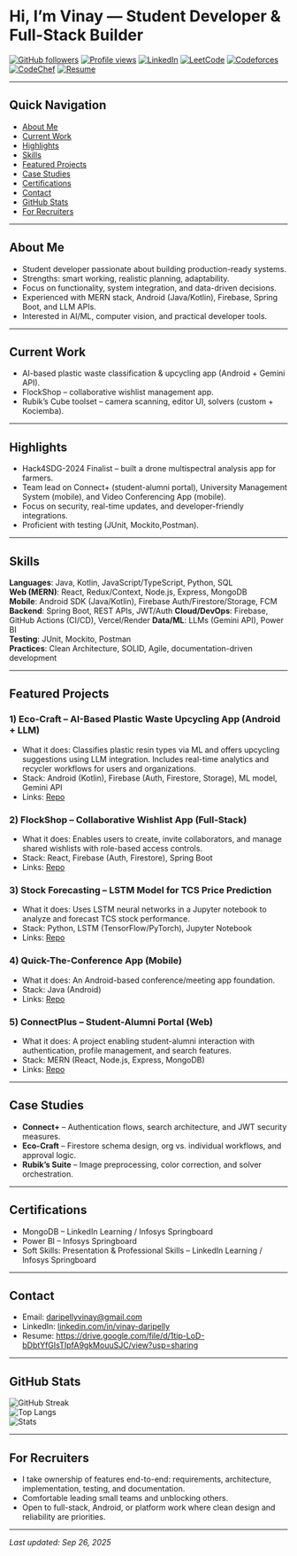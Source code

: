 # Hi, I’m Vinay — Student Developer & Full-Stack Builder

[![GitHub followers](https://img.shields.io/github/followers/vinay-daripelly?label=Follow%20me&logo=github)](https://github.com/vinay-daripelly)
[![Profile views](https://komarev.com/ghpvc/?username=vinay-daripelly)](https://github.com/vinay-daripelly)
[![LinkedIn](https://img.shields.io/badge/LinkedIn-Connect-blue)](https://www.linkedin.com/in/vinay-daripelly/)
[![LeetCode](https://img.shields.io/badge/LeetCode-Profile-yellow)](https://leetcode.com/u/Vinay_Daripelly/)
[![Codeforces](https://img.shields.io/badge/Codeforces-Profile-blue)](https://codeforces.com/profile/vinay_daripelly)
[![CodeChef](https://img.shields.io/badge/CodeChef-Profile-brown)](https://www.codechef.com/users/d_vinay_143)
[![Resume](https://img.shields.io/badge/Resume-PDF-important)](https://drive.google.com/file/d/1tip-LoD-bDbtYfGIsTIpfA9gkMouuSJC/view?usp=sharing)

---

## Quick Navigation
- [About Me](#about-me)
- [Current Work](#current-work)
- [Highlights](#highlights)
- [Skills](#skills)
- [Featured Projects](#featured-projects)
- [Case Studies](#case-studies)
- [Certifications](#certifications)
- [Contact](#contact)
- [GitHub Stats](#github-stats)
- [For Recruiters](#for-recruiters)

---

## About Me
- Student developer passionate about building production-ready systems.  
- Strengths: smart working, realistic planning, adaptability.  
- Focus on functionality, system integration, and data-driven decisions.  
- Experienced with MERN stack, Android (Java/Kotlin), Firebase, Spring Boot, and LLM APIs.  
- Interested in AI/ML, computer vision, and practical developer tools.  

---

## Current Work  
- AI-based plastic waste classification & upcycling app (Android + Gemini API).  
- FlockShop – collaborative wishlist management app.  
- Rubik’s Cube toolset – camera scanning, editor UI, solvers (custom + Kociemba).  

---

## Highlights
- Hack4SDG-2024 Finalist – built a drone multispectral analysis app for farmers.  
- Team lead on Connect+ (student-alumni portal), University Management System (mobile), and Video Conferencing App (mobile).  
- Focus on security, real-time updates, and developer-friendly integrations.  
- Proficient with  testing (JUnit, Mockito,Postman).  

---

## Skills

**Languages**: Java, Kotlin, JavaScript/TypeScript, Python, SQL  
**Web (MERN)**: React, Redux/Context, Node.js, Express, MongoDB  
**Mobile**: Android SDK (Java/Kotlin),  Firebase Auth/Firestore/Storage, FCM  
**Backend**: Spring Boot, REST APIs, JWT/Auth
**Cloud/DevOps**: Firebase, GitHub Actions (CI/CD), Vercel/Render
**Data/ML**: LLMs (Gemini API), Power BI  
**Testing**: JUnit, Mockito, Postman  
**Practices**: Clean Architecture, SOLID, Agile, documentation-driven development  

---

## Featured Projects

### 1) Eco-Craft – AI-Based Plastic Waste Upcycling App (Android + LLM)
- What it does: Classifies plastic resin types via ML and offers upcycling suggestions using LLM integration. Includes real-time analytics and recycler workflows for users and organizations.  
- Stack: Android (Kotlin), Firebase (Auth, Firestore, Storage), ML model, Gemini API  
- Links: [Repo](https://github.com/Vinay-Daripelly/Eco-Craft)  

### 2) FlockShop – Collaborative Wishlist App (Full-Stack)
- What it does: Enables users to create, invite collaborators, and manage shared wishlists with role-based access controls.  
- Stack: React, Firebase (Auth, Firestore), Spring Boot  
- Links: [Repo](https://github.com/Vinay-Daripelly/FlockshopAi-Wishlist-)  


### 3) Stock Forecasting – LSTM Model for TCS Price Prediction
- What it does: Uses LSTM neural networks in a Jupyter notebook to analyze and forecast TCS stock performance.  
- Stack: Python, LSTM (TensorFlow/PyTorch), Jupyter Notebook  
- Links: [Repo](https://github.com/Vinay-Daripelly/Stock-Forecasting)  

### 4) Quick-The-Conference App (Mobile)
- What it does: An Android-based conference/meeting app foundation.  
- Stack: Java (Android)  
- Links: [Repo](https://github.com/Vinay-Daripelly/Quick-The-Conference-App)  

### 5) ConnectPlus – Student-Alumni Portal (Web)
- What it does: A project enabling student-alumni interaction with authentication, profile management, and search features.  
- Stack: MERN (React, Node.js, Express, MongoDB)  
- Links: [Repo](https://github.com/Vinay-Daripelly/ConnectPlus)  

---

## Case Studies
- **Connect+** – Authentication flows, search architecture, and JWT security measures.  
- **Eco-Craft** – Firestore schema design, org vs. individual workflows, and approval logic.  
- **Rubik’s Suite** – Image preprocessing, color correction, and solver orchestration.  

---

## Certifications
- MongoDB – LinkedIn Learning / Infosys Springboard  
- Power BI – Infosys Springboard  
- Soft Skills: Presentation & Professional Skills – LinkedIn Learning / Infosys Springboard  

---

## Contact
- Email:  daripellyvinay@gmail.com  
- LinkedIn: [linkedin.com/in/vinay-daripelly](https://www.linkedin.com/in/vinay-daripelly/)  
- Resume: https://drive.google.com/file/d/1tip-LoD-bDbtYfGIsTIpfA9gkMouuSJC/view?usp=sharing

---

## GitHub Stats

![GitHub Streak](https://streak-stats.demolab.com?user=vinay-daripelly&hide_border=true)  
![Top Langs](https://github-readme-stats.vercel.app/api/top-langs/?username=vinay-daripelly&layout=compact&hide_border=true)  
![Stats](https://github-readme-stats.vercel.app/api?username=vinay-daripelly&show_icons=true&hide_border=true)  

---

## For Recruiters
- I take ownership of features end-to-end: requirements, architecture, implementation, testing, and documentation.  
- Comfortable leading small teams and unblocking others.  
- Open to full-stack, Android, or platform work where clean design and reliability are priorities.  

---

_Last updated: Sep 26, 2025_
